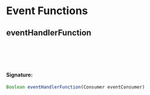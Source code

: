 # Event Functions

## eventHandlerFunction

<h4 style="padding-top: 4.6rem"> Signature: </h4>

```js
Boolean eventHandlerFunction(Consumer eventConsumer)
```

